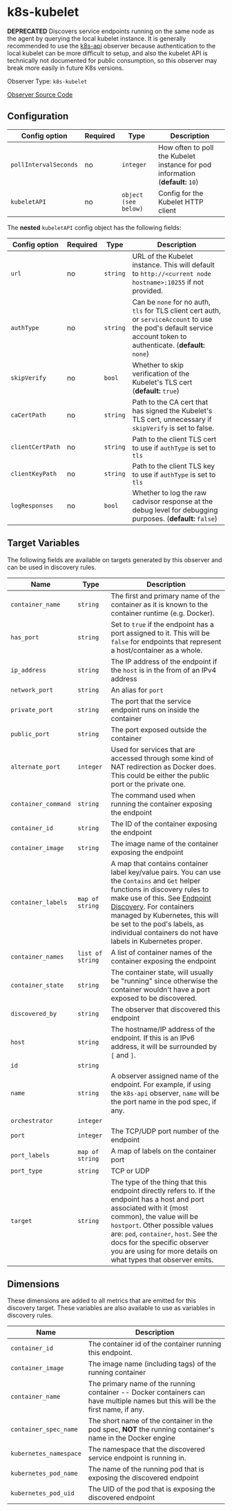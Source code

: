 
<!--- Generated by to-integrations-repo script in Smart Agent repo, DO NOT MODIFY HERE --->
<!--- GENERATED BY gomplate from scripts/docs/templates/observer-page.md.tmpl --->

# k8s-kubelet

 **DEPRECATED** Discovers service endpoints running on
the same node as the agent by querying the local kubelet instance.  It is
generally recommended to use the [k8s-api](./k8s-api.md) observer because
authentication to the local kubelet can be more difficult to setup, and also
the kubelet API is technically not documented for public consumption, so
this observer may break more easily in future K8s versions.


Observer Type: `k8s-kubelet`

[Observer Source Code](https://github.com/signalfx/signalfx-agent/tree/main/pkg/observers/kubelet)

## Configuration

| Config option | Required | Type | Description |
| --- | --- | --- | --- |
| `pollIntervalSeconds` | no | `integer` | How often to poll the Kubelet instance for pod information (**default:** `10`) |
| `kubeletAPI` | no | `object (see below)` | Config for the Kubelet HTTP client |


The **nested** `kubeletAPI` config object has the following fields:

| Config option | Required | Type | Description |
| --- | --- | --- | --- |
| `url` | no | `string` | URL of the Kubelet instance.  This will default to `http://<current node hostname>:10255` if not provided. |
| `authType` | no | `string` | Can be `none` for no auth, `tls` for TLS client cert auth, or `serviceAccount` to use the pod's default service account token to authenticate. (**default:** `none`) |
| `skipVerify` | no | `bool` | Whether to skip verification of the Kubelet's TLS cert (**default:** `true`) |
| `caCertPath` | no | `string` | Path to the CA cert that has signed the Kubelet's TLS cert, unnecessary if `skipVerify` is set to false. |
| `clientCertPath` | no | `string` | Path to the client TLS cert to use if `authType` is set to `tls` |
| `clientKeyPath` | no | `string` | Path to the client TLS key to use if `authType` is set to `tls` |
| `logResponses` | no | `bool` | Whether to log the raw cadvisor response at the debug level for debugging purposes. (**default:** `false`) |




## Target Variables

The following fields are available on targets generated by this observer and
can be used in discovery rules.

| Name | Type | Description |
| ---  | ---  | ---         |
| `container_name` | `string` | The first and primary name of the container as it is known to the container runtime (e.g. Docker). |
| `has_port` | `string` | Set to `true` if the endpoint has a port assigned to it.  This will be `false` for endpoints that represent a host/container as a whole. |
| `ip_address` | `string` | The IP address of the endpoint if the `host` is in the from of an IPv4 address |
| `network_port` | `string` | An alias for `port` |
| `private_port` | `string` | The port that the service endpoint runs on inside the container |
| `public_port` | `string` | The port exposed outside the container |
| `alternate_port` | `integer` | Used for services that are accessed through some kind of NAT redirection as Docker does.  This could be either the public port or the private one. |
| `container_command` | `string` | The command used when running the container exposing the endpoint |
| `container_id` | `string` | The ID of the container exposing the endpoint |
| `container_image` | `string` | The image name of the container exposing the endpoint |
| `container_labels` | `map of string` | A map that contains container label key/value pairs. You can use the `Contains` and `Get` helper functions in discovery rules to make use of this. See [Endpoint Discovery](../auto-discovery.html#additional-functions). For containers managed by Kubernetes, this will be set to the pod's labels, as individual containers do not have labels in Kubernetes proper. |
| `container_names` | `list of string` | A list of container names of the container exposing the endpoint |
| `container_state` | `string` | The container state, will usually be "running" since otherwise the container wouldn't have a port exposed to be discovered. |
| `discovered_by` | `string` | The observer that discovered this endpoint |
| `host` | `string` | The hostname/IP address of the endpoint.  If this is an IPv6 address, it will be surrounded by `[` and `]`. |
| `id` | `string` |  |
| `name` | `string` | A observer assigned name of the endpoint. For example, if using the `k8s-api` observer, `name` will be the port name in the pod spec, if any. |
| `orchestrator` | `integer` |  |
| `port` | `integer` | The TCP/UDP port number of the endpoint |
| `port_labels` | `map of string` | A map of labels on the container port |
| `port_type` | `string` | TCP or UDP |
| `target` | `string` | The type of the thing that this endpoint directly refers to.  If the endpoint has a host and port associated with it (most common), the value will be `hostport`.  Other possible values are: `pod`, `container`, `host`.  See the docs for the specific observer you are using for more details on what types that observer emits. |

## Dimensions

These dimensions are added to all metrics that are emitted for this discovery
target.  These variables are also available to use as variables in discovery
rules.

| Name | Description |
| ---  | ---         |
| `container_id` | The container id of the container running this endpoint. |
| `container_image` | The image name (including tags) of the running container |
| `container_name` | The primary name of the running container -- Docker containers can have multiple names but this will be the first name, if any. |
| `container_spec_name` | The short name of the container in the pod spec, **NOT** the running container's name in the Docker engine |
| `kubernetes_namespace` | The namespace that the discovered service endpoint is running in. |
| `kubernetes_pod_name` | The name of the running pod that is exposing the discovered endpoint |
| `kubernetes_pod_uid` | The UID of the pod that is exposing the discovered endpoint |


